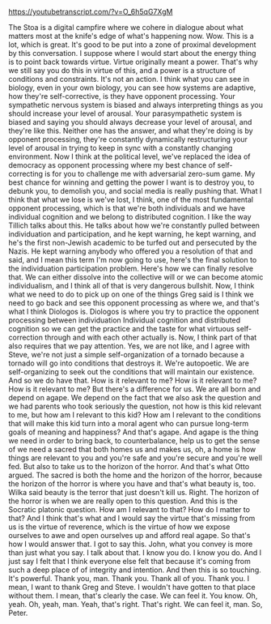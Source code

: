 https://youtubetranscript.com/?v=O_6h5qG7XgM

 The Stoa is a digital campfire where we cohere in dialogue about what matters most at the knife's edge of what's happening now. Wow. This is a lot, which is great. It's good to be put into a zone of proximal development by this conversation. I suppose where I would start about the energy thing is to point back towards virtue. Virtue originally meant a power. That's why we still say you do this in virtue of this, and a power is a structure of conditions and constraints. It's not an action. I think what you can see in biology, even in your own biology, you can see how systems are adaptive, how they're self-corrective, is they have opponent processing. Your sympathetic nervous system is biased and always interpreting things as you should increase your level of arousal. Your parasympathetic system is biased and saying you should always decrease your level of arousal, and they're like this. Neither one has the answer, and what they're doing is by opponent processing, they're constantly dynamically restructuring your level of arousal in trying to keep in sync with a constantly changing environment. Now I think at the political level, we've replaced the idea of democracy as opponent processing where my best chance of self-correcting is for you to challenge me with adversarial zero-sum game. My best chance for winning and getting the power I want is to destroy you, to debunk you, to demolish you, and social media is really pushing that. What I think that what we lose is we've lost, I think, one of the most fundamental opponent processing, which is that we're both individuals and we have individual cognition and we belong to distributed cognition. I like the way Tillich talks about this. He talks about how we're constantly pulled between individuation and participation, and he kept warning, he kept warning, and he's the first non-Jewish academic to be turfed out and persecuted by the Nazis. He kept warning anybody who offered you a resolution of that and said, and I mean this term I'm now going to use, here's the final solution to the individuation participation problem. Here's how we can finally resolve that. We can either dissolve into the collective will or we can become atomic individualism, and I think all of that is very dangerous bullshit. Now, I think what we need to do to pick up on one of the things Greg said is I think we need to go back and see this opponent processing as where we, and that's what I think Diologos is. Diologos is where you try to practice the opponent processing between individuation Individual cognition and distributed cognition so we can get the practice and the taste for what virtuous self-correction through and with each other actually is. Now, I think part of that also requires that we pay attention. Yes, we are not like, and I agree with Steve, we're not just a simple self-organization of a tornado because a tornado will go into conditions that destroys it. We're autopoetic. We are self-organizing to seek out the conditions that will maintain our existence. And so we do have that. How is it relevant to me? How is it relevant to me? How is it relevant to me? But there's a difference for us. We are all born and depend on agape. We depend on the fact that we also ask the question and we had parents who took seriously the question, not how is this kid relevant to me, but how am I relevant to this kid? How am I relevant to the conditions that will make this kid turn into a moral agent who can pursue long-term goals of meaning and happiness? And that's agape. And agape is the thing we need in order to bring back, to counterbalance, help us to get the sense of we need a sacred that both homes us and makes us, oh, a home is how things are relevant to you and you're safe and you're secure and you're well fed. But also to take us to the horizon of the horror. And that's what Otto argued. The sacred is both the home and the horizon of the horror, because the horizon of the horror is where you have and that's what beauty is, too. Wilka said beauty is the terror that just doesn't kill us. Right. The horizon of the horror is when we are really open to this question. And this is the Socratic platonic question. How am I relevant to that? How do I matter to that? And I think that's what and I would say the virtue that's missing from us is the virtue of reverence, which is the virtue of how we expose ourselves to awe and open ourselves up and afford real agape. So that's how I would answer that. I got to say this. John, what you convey is more than just what you say. I talk about that. I know you do. I know you do. And I just say I felt that I think everyone else felt that because it's coming from such a deep place of of integrity and intention. And then this is so touching. It's powerful. Thank you, man. Thank you. Thank all of you. Thank you. I mean, I want to thank Greg and Steve. I wouldn't have gotten to that place without them. I mean, that's clearly the case. We can feel it. You know. Oh, yeah. Oh, yeah, man. Yeah, that's right. That's right. We can feel it, man. So, Peter.